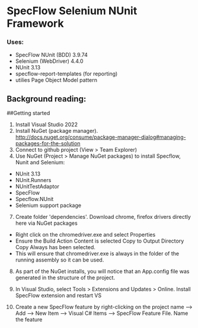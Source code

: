 # SpecFlow Selenium NUnit Framework 
### Uses:  
+ SpecFlow NUnit (BDD) 3.9.74
+ Selenium (WebDriver) 4.4.0
+ NUnit 3.13
+ specflow-report-templates (for reporting) 
+ utilies Page Object Model pattern

## Background reading: 

##Getting started
1. Install Visual Studio 2022
2. Install NuGet (package manager). http://docs.nuget.org/consume/package-manager-dialog#managing-packages-for-the-solution
3. Connect to github project (View > Team Explorer)
4. Use NuGet (Project > Manage NuGet packages) to install Specflow, Nunit and Selenium:
  * NUnit 3.13
  * NUnit.Runners 
  * NUnitTestAdaptor
  * SpecFlow
  * Specflow.NUnit
  * Selenium support package 
  
7. Create folder 'dependencies'.  Download chrome, firefox drivers directly here via NuGet packages 
  * Right click on the chromedriver.exe and select Properties
  * Ensure the Build Action Content is selected  Copy to Output Directory Copy Always has been selected. 
  * This will ensure that chromedriver.exe is always in the folder of the running assembly so it can be used.

8. As part of the NuGet installs,  you will notice that an App.config file was generated in the structure of the project. 

9. In Visual Studio, select Tools > Extensions and Updates > Online.  Install SpecFlow extension and restart VS

10. Create a new SpecFlow feature by right-clicking on the project name --> Add --> New Item --> Visual C# Items --> SpecFlow Feature File. Name the feature







